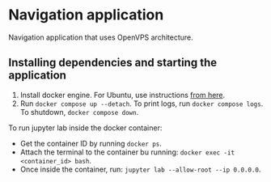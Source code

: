 # Navigation application

Navigation application that uses OpenVPS architecture.

## Installing dependencies and starting the application

1. Install docker engine. For Ubuntu, use instructions [from here](https://docs.docker.com/engine/install/ubuntu/#install-using-the-repository).
2. Run `docker compose up --detach`. To print logs, run `docker compose logs`. To shutdown, `docker compose down`.

To run jupyter lab inside the docker container: 
- Get the container ID by running `docker ps`.
- Attach the terminal to the container bu running: `docker exec -it <container_id> bash`.
- Once inside the container, run: `jupyter lab --allow-root --ip 0.0.0.0`.
